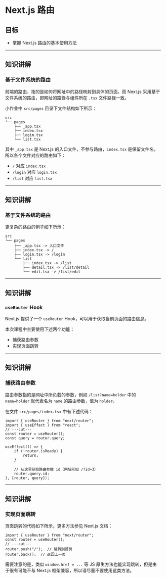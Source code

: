 # Next.js 路由

<!-- Step 3.5 控制在 10 分钟左右讲解 -->

## 目标

- 掌握 Next.js 路由的基本使用方法

---

## 知识讲解

### 基于文件系统的路由

前端的路由，指的是如何将网址中的路径映射到具体的页面。而 Next.js 采用基于文件系统的路由，即网址的路径与组件所在 `.tsx` 文件路径一致。

小作业中 `src/pages` 目录下文件结构如下所示：

```plaintext
src
└── pages
    ├── _app.tsx
    ├── index.tsx
    ├── login.tsx
    └── list.tsx
```

其中 `_app.tsx` 是 Next.js 的入口文件，不参与路由，`index.tsx` 是保留文件名。所以各个文件对应的路由如下：

- `/` 对应 `index.tsx`
- `/login` 对应 `login.tsx`
- `/list` 对应 `list.tsx`

---

## 知识讲解

### 基于文件系统的路由

更复杂的路由的例子如下所示：

```plaintext
src
└── pages
    ├── _app.tsx -> 入口文件
    ├── index.tsx -> /
    ├── login.tsx -> /login
    └── list
        ├── index.tsx -> /list
        ├── detail.tsx -> /list/detail
        └── edit.tsx -> /list/edit
```

---

## 知识讲解

### `useRouter` Hook

Next.js 提供了一个 `useRouter` Hook，可以用于获取当前页面的路由信息。

本次课程中主要使用下述两个功能：

- 捕获路由参数
- 实现页面跳转

---

## 知识讲解

### 捕获路由参数

路由参数指的是网址中所负载的参数，例如 `/list?name=holder` 中的 `name=holder` 就代表名为 `name` 的路由参数，值为 `holder`。

在文件 `src/pages/index.tsx` 中有下述代码：

```tsx {*} twoslash
import { useRouter } from "next/router";
import { useEffect } from "react";
// ---cut---
const router = useRouter();
const query = router.query;

useEffect(() => {
    if (!router.isReady) {
        return;
    }

    // 从这里获取路由参数 id（网址形如 /?id=3）
    router.query.id;
}, [router, query]);
```

---

## 知识讲解

### 实现页面跳转

页面跳转的代码如下所示，更多方法参见 Next.js 文档：

```tsx {*} twoslash
import { useRouter } from "next/router";
const router = useRouter();
// ---cut---
router.push("/");  // 跳转到首页
router.back();  // 返回上一页
```

需要注意的是，类似 `window.href = ...` 等 JS 原生方法也能实现跳转，但是由于很有可能不与 Next.js 框架兼容，所以请尽量不要使用这类方法。
